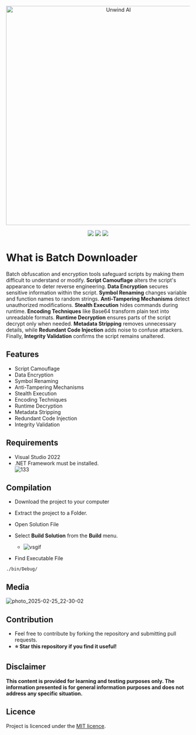 <p align="center">
  <a href="http://www.theunwindai.com">
    <img src="https://github.com/user-attachments/assets/c098994b-c2f9-4e27-8f4d-8c90f3a15510" width="600" height="600" alt="Unwind AI">
  </a>
</p>

<div align="center">
<a href="z"><img src="https://img.shields.io/badge/VB.NET-512BD4?style=for-the-badge&logo=dotnet&logoColor=white"/></a>
<a href="z"><img src="https://img.shields.io/badge/Visual_Studio-5C2D91?style=for-the-badge&logo=visual%20studio&logoColor=white"/></a>
<a href="z"><img src="https://img.shields.io/badge/VSCode-0078D4?style=for-the-badge&logo=visual%20studio%20code&logoColor=white"/></a>
</div>

# What is Batch Downloader

Batch obfuscation and encryption tools safeguard scripts by making them difficult to understand or modify. **Script Camouflage** alters the script's appearance to deter reverse engineering. **Data Encryption** secures sensitive information within the script. **Symbol Renaming** changes variable and function names to random strings. **Anti-Tampering Mechanisms** detect unauthorized modifications. **Stealth Execution** hides commands during runtime. **Encoding Techniques** like Base64 transform plain text into unreadable formats. **Runtime Decryption** ensures parts of the script decrypt only when needed. **Metadata Stripping** removes unnecessary details, while **Redundant Code Injection** adds noise to confuse attackers. Finally, **Integrity Validation** confirms the script remains unaltered.

## Features
* Script Camouflage
* Data Encryption
* Symbol Renaming
* Anti-Tampering Mechanisms
* Stealth Execution
* Encoding Techniques
* Runtime Decryption
* Metadata Stripping
* Redundant Code Injection
* Integrity Validation

## Requirements  
- Visual Studio 2022
- .NET Framework must be installed.  
![133](https://github.com/fikfifkasd/asd2342/assets/80986477/df0c0345-8a39-4bab-83ce-9211c8324283)

## Compilation
- Download the project to your computer
- Extract the project to a Folder.
- Open Solution File
- Select **Build Solution** from the **Build** menu.
  - ![vsgif](https://github.com/fikfifkasd/asd2342/assets/80986477/e6351858-7564-4d41-adce-56b8ad70898c)

- Find Executable File
```
./bin/Debug/
```
## Media

![photo_2025-02-25_22-30-02](https://github.com/user-attachments/assets/dfd8efce-b843-4176-b084-b91f556eb265)


## Contribution

- Feel free to contribute by forking the repository and submitting pull requests.
- **⭐ Star this repository if you find it useful!**

## Disclaimer

**This content is provided for learning and testing purposes only. The information presented is for general information purposes and does not address any specific situation.**


## Licence

Project is licenced under the [MIT licence](https://github.com/AvaloniaUI/Avalonia/blob/master/licence.md).


